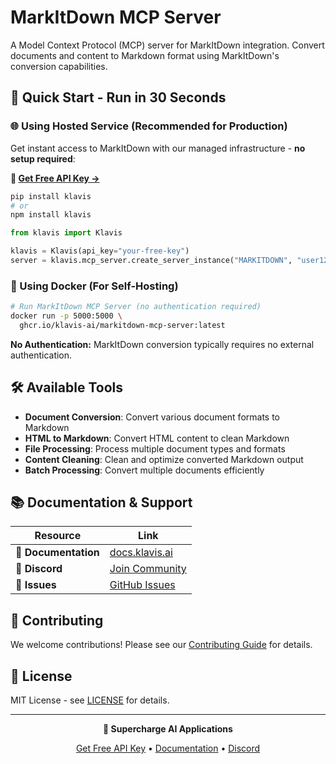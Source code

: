 # MarkItDown MCP Server

A Model Context Protocol (MCP) server for MarkItDown integration. Convert documents and content to Markdown format using MarkItDown's conversion capabilities.

## 🚀 Quick Start - Run in 30 Seconds

### 🌐 Using Hosted Service (Recommended for Production)

Get instant access to MarkItDown with our managed infrastructure - **no setup required**:

**🔗 [Get Free API Key →](https://www.klavis.ai/home/api-keys)**

```bash
pip install klavis
# or
npm install klavis
```

```python
from klavis import Klavis

klavis = Klavis(api_key="your-free-key")
server = klavis.mcp_server.create_server_instance("MARKITDOWN", "user123")
```

### 🐳 Using Docker (For Self-Hosting)

```bash
# Run MarkItDown MCP Server (no authentication required)
docker run -p 5000:5000 \
  ghcr.io/klavis-ai/markitdown-mcp-server:latest
```

**No Authentication:** MarkItDown conversion typically requires no external authentication.

## 🛠️ Available Tools

- **Document Conversion**: Convert various document formats to Markdown
- **HTML to Markdown**: Convert HTML content to clean Markdown
- **File Processing**: Process multiple document types and formats
- **Content Cleaning**: Clean and optimize converted Markdown output
- **Batch Processing**: Convert multiple documents efficiently

## 📚 Documentation & Support

| Resource | Link |
|----------|------|
| **📖 Documentation** | [docs.klavis.ai](https://docs.klavis.ai) |
| **💬 Discord** | [Join Community](https://discord.gg/p7TuTEcssn) |
| **🐛 Issues** | [GitHub Issues](https://github.com/klavis-ai/klavis/issues) |

## 🤝 Contributing

We welcome contributions! Please see our [Contributing Guide](../../CONTRIBUTING.md) for details.

## 📜 License

MIT License - see [LICENSE](../../LICENSE) for details.

---

<div align="center">
  <p><strong>🚀 Supercharge AI Applications </strong></p>
  <p>
    <a href="https://www.klavis.ai">Get Free API Key</a> •
    <a href="https://docs.klavis.ai">Documentation</a> •
    <a href="https://discord.gg/p7TuTEcssn">Discord</a>
  </p>
</div>